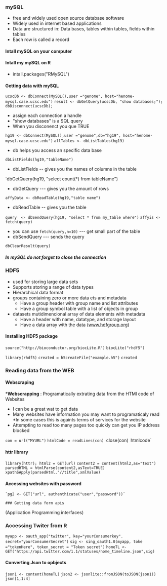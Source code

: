 ### mySQL

  * free and widely used open source database software
  * Widely used in internet based applications
  * Data are structured in: Data bases, tables within tables, fields within tables
  * Each row is called a record


#### Intall mySQL on your computer

#### Intall my mySQL on R
 * intall.packages("RMySQL")
 
#### Getting data with mySQL

`ucscDb <- dbConnect(MySQL(),user ="genome", host="henome-mysql.case.ucsc.edu")`
`result <- dbGetQuery(ucscDb, "show databases;"); dbDisconnect(ucscDb);`
 * assign each connection a handle
 * "show databases" is a SQL query
 * When you disconenct you que TRUE
 
 `hg19 <- dbConnect(MySQL(),user ="genome",db="hg19", host="henome-mysql.case.ucsc.edu")`
 `allTables <- dbListTables(hg19)`
 
  * db helps you access an specific data base
  
  `dbListFields(hg19,"tableName")` 
  
  * dbListFields -- gives you the names of columns in the table
  
  `dbGetQuery(hg19, "select count(*) from tableName")
  
  * dbGetQuery ---  gives you the amount of rows
  
  `affyData <- dbReadTable(hg19,"table name")`
  
  * dbReadTable -- gives you the table
  
  `query  <- dbSendQuery(hg19, "select * from my_table where")`
  `affyis <- fetch(query)`
  * you can use `fetch(query,n=10)` --- get small part of the table
  * dbSendQuery --- sends the query
  
  `dbClearResult(query)`
  
  
  ##### In mySQL do not forget to close the connection 
   
### HDF5
 * used for storing large data sets
 * Supports storing a range of data types
 * Hierarchical data format
 * groups containing zero or more data ets and metadata
    * Have a group header with group name and list attributes
    * Have a group symbol table with a list of objects in group
 * datasets mutidimencional array of data elements with metadata
    * Have a header with name, datatype, and storage layout
    * Have a data array with the data
(www.hdfgroup.org)


#### Installing HDF5 package

`source("http://bioconductor.org/biocLite.R")`
`biocLite("rhdf5")`

`library(rhdf5)`
`created = h5createFile("example.h5")`
`created`

### Reading data from the WEB

#### Webscraping
 *__Webscrapping__ : Programatically extrating data from the HTMl code of Websites
 
   * I can be a great wat to get data
   * Many websites have information you may want to programaticaly read
   *In some cases this is againts terms of services for the website
   * Attempting to read too many pages too quickly can get you IP address blocked
   
   `con = url("MYURL")`
   `htmlCode = readLines(con)
   `close(con)`
   `htmlcode`
   
   #### httr library
   `library(httr); html2 = GET(url)`
   `content2 = content(html2,as="text")`
   `parsedHTML = htmlParse(content2,asText=TRUE)`
   `xpathSApply(parsedHtml."//title",xmlValue)`
   
   #### Accessing websites with password
    `pg2 <- GET("url", authenthicate("user","password"))`
    
    ### Getting data form apis
    
 (Application Programming interfaces)
 
 ### Accessing Twiter from R
  `myapp <- oauth_app("twitter", key="yourConsumerkey". secret="yourConsumerSecret")`
  `sig <- sing_oauth1.0(myapp, toke ="tokenHere", token_secret = "Token secret")`
  `homeTL <- GET("https://api.twitter.com/1.1/statuses/home_timeline.json",sig)`
  
  #### Converting Json to opbjects
   `json1 <- content(homeTL)`
   `json2 <- jsonlite::fromJSON(toJSON(json1))`
   `json[1,1:4]`
